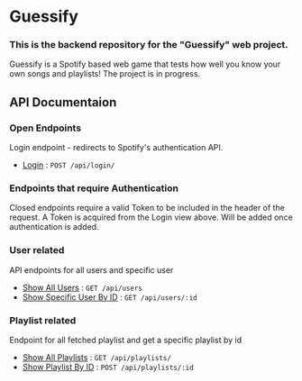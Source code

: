 # Guessify

### This is the backend repository for the "Guessify" web project.
Guessify is a Spotify based web game that tests how well you know your own songs and playlists!
The project is in progress.

## API Documentaion
### Open Endpoints

Login endpoint - redirects to Spotify's authentication API.

* [Login](login.md) : `POST /api/login/`

### Endpoints that require Authentication

Closed endpoints require a valid Token to be included in the header of the
request. A Token is acquired from the Login view above.
Will be added once authentication is added.

### User related
API endpoints for all users and specific user

* [Show All Users](users/get.md) : `GET /api/users`
* [Show Specific User By ID](users/get.md) : `GET /api/users/:id`

### Playlist related

Endpoint for all fetched playlist and get a specific playlist by id
* [Show All Playlists](playlists/get.md) : `GET /api/playlists/`
* [Show Playlist By ID](playlists/post.md) : `POST /api/playlists/:id`

